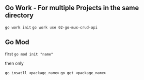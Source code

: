 ## Go Work - For multiple Projects in the same directory

`go work init`
`go work use 02-go-mux-crud-api`

## Go Mod

first
`go mod init "name"`

then only

`go insatll <package_name>`
`go get <package_name>`

